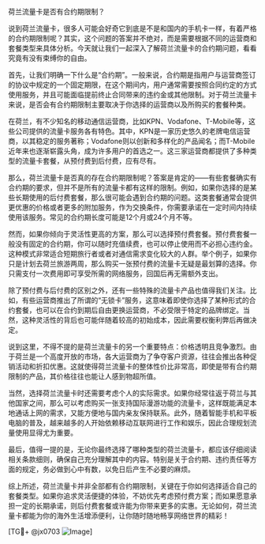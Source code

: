 荷兰流量卡是否有合约期限制？

说到荷兰流量卡，很多人可能会好奇它到底是不是和国内的手机卡一样，有着严格的合约期限制呢？其实，这个问题的答案并不绝对，而是需要根据不同的运营商和套餐类型来具体分析。今天就让我们一起深入了解荷兰流量卡的合约期问题，看看究竟有没有束缚你的自由。

首先，让我们明确一下什么是“合约期”。一般来说，合约期是指用户与运营商签订的协议中规定的一个固定期限，在这个期间内，用户通常需要按照合同约定的方式使用服务，并且可能面临提前终止合同带来的违约金或其他限制。对于荷兰流量卡来说，是否会有合约期限制主要取决于你选择的运营商以及所购买的套餐种类。

在荷兰，有不少知名的移动通信运营商，比如KPN、Vodafone、T-Mobile等，这些公司提供的流量卡服务各有特色。其中，KPN是一家历史悠久的老牌电信运营商，以其稳定的服务著称；Vodafone则以创新和多样化的产品闻名；而T-Mobile近年来也逐渐崭露头角，成为许多用户的首选之一。这三家运营商都提供了多种类型的流量卡套餐，从预付费到后付费，应有尽有。

那么，荷兰流量卡是否真的存在合约期限制呢？答案是肯定的——有些套餐确实有合约期的要求，但并不是所有的流量卡都有这样的限制。例如，如果你选择的是某些长期使用的后付费套餐，那么很可能会遇到合约期的问题。这类套餐通常会提供更优惠的价格或者更多的附加服务，作为交换条件，你需要承诺在一定时间内持续使用该服务。常见的合约期长度可能是12个月或24个月不等。

然而，如果你倾向于灵活性更高的方案，那么可以选择预付费套餐。预付费套餐一般没有固定的合约期，你可以随时充值续费，也可以停止使用而不必担心违约金。这种模式非常适合短期旅行者或者对通信需求变化较大的人群。举个例子，如果你只是计划去荷兰旅游两周，那么购买一张预付费的流量卡无疑是最划算的选择。你只需支付一次费用即可享受所需的网络服务，回国后再无需额外支出。

除了预付费与后付费的区别之外，还有一些特殊的流量卡产品也值得我们关注。比如，有些运营商推出了所谓的“无锁卡”服务，这意味着即使你选择了某种形式的合约套餐，也可以在合约到期后自由更换运营商，不必受限于特定的品牌绑定。当然，这种灵活性的背后也可能伴随着较高的初始成本，因此需要权衡利弊后再做决定。

说到这里，不得不提的是荷兰流量卡的另一个重要特点：价格透明且竞争激烈。由于荷兰是一个高度开放的市场，各大运营商为了争夺客户资源，往往会推出各种促销活动和折扣优惠。这就使得荷兰流量卡的整体性价比非常高，即使是带有合约期限制的产品，其价格往往也能让人感到物超所值。

当然，选择荷兰流量卡时还需要考虑个人的实际需求。如果你经常往返于荷兰与其他国家之间，那么可以考虑购买一张支持国际漫游功能的流量卡，这样既能满足本地通话上网的需求，又能方便地与国内亲友保持联系。此外，随着智能手机和平板电脑的普及，越来越多的人开始依赖移动互联网进行工作和娱乐，因此合理规划流量使用显得尤为重要。

最后，值得一提的是，无论你最终选择了哪种类型的荷兰流量卡，都应该仔细阅读相关条款细则，确保自己充分理解其中的内容。特别是关于合约期、违约责任等方面的规定，务必做到心中有数，以免日后产生不必要的麻烦。

综上所述，荷兰流量卡并非全部都有合约期限制，关键在于你如何选择适合自己的套餐类型。如果你追求灵活便捷的体验，不妨优先考虑预付费方案；而如果愿意承担一定的长期承诺，则后付费套餐或许能为你带来更多的实惠。无论如何，荷兰流量卡都能为你的海外生活增添便利，让你随时随地畅享网络世界的精彩！

[TG💪+ @jx0703 ![Image](https://github.com/user-attachments/assets/dbca1d08-cadb-493c-b0ec-ad6f7a83f270)]
